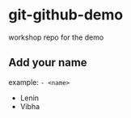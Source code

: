 # git-github-demo

workshop repo for the demo

## Add your name

example: `- <name>`

- Lenin
- Vibha
